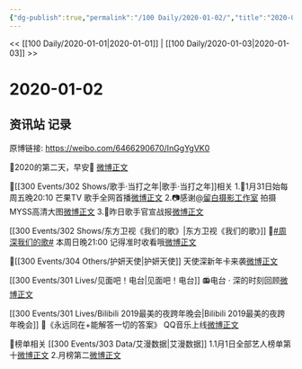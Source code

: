 ```yaml
---
{"dg-publish":true,"permalink":"/100 Daily/2020-01-02/","title":"2020-01-02","created":"2023-04-02T12:42:05.854+08:00","updated":"2023-04-02T12:43:04.010+08:00"}
---
```



<< [[100 Daily/2020-01-01\|2020-01-01]] | [[100 Daily/2020-01-03\|2020-01-03]] >>

# 2020-01-02

## 资讯站 记录

原博链接: https://weibo.com/6466290670/InGgYgVK0

🌅2020的第二天，早安🌅
[微博正文](https://m.weibo.cn/6466290670/4456204032224958)

🎤[[300 Events/302 Shows/歌手·当打之年\|歌手·当打之年]]相关
1.🎉1月31日始每周五晚20:10
芒果TV 歌手全网首播[微博正文](https://m.weibo.cn/6466290670/4456331610679825)
2.📷感谢[@留白摄影工作室](https://weibo.com/n/%E7%95%99%E7%99%BD%E6%91%84%E5%BD%B1%E5%B7%A5%E4%BD%9C%E5%AE%A4)
拍摄MYSS高清大图[微博正文](https://m.weibo.cn/6466290670/4456264195088148)
3.📜昨日歌手官宣战报[微博正文](https://m.weibo.cn/6466290670/4456251184765393)

[[300 Events/302 Shows/东方卫视《我们的歌》\|东方卫视《我们的歌》]]
👀[#周深我们的歌#](https://s.weibo.com/weibo?q=%23%E5%91%A8%E6%B7%B1%E6%88%91%E4%BB%AC%E7%9A%84%E6%AD%8C%23)
本周日晚21:00 记得准时收看哦[微博正文](https://m.weibo.cn/6466290670/4456244716553464)

👼[[300 Events/304 Others/护妍天使\|护妍天使]] 天使深新年卡来袭[微博正文](https://m.weibo.cn/6466290670/4456346461830886)

[[300 Events/301 Lives/见面吧！电台\|见面吧！电台]]
📻电台 · 深的时刻回顾[微博正文](https://m.weibo.cn/6466290670/4456303860981531)

[[300 Events/301 Lives/Bilibili 2019最美的夜跨年晚会\|Bilibili 2019最美的夜跨年晚会]]
🎼《永远同在+能解答一切的答案》
QQ音乐上线[微博正文](https://m.weibo.cn/6466290670/4456294855614435)

📜榜单相关 [[300 Events/303 Data/艾漫数据\|艾漫数据]]
1.1月1日全部艺人榜单第十[微博正文](https://m.weibo.cn/6466290670/4456258989863469)
2.月榜第二[微博正文](https://m.weibo.cn/6466290670/4456247044240212)
